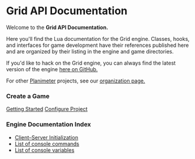 Grid API Documentation
======================

Welcome to the **Grid API Documentation.**

Here you'll find the Lua documentation for the Grid engine. Classes, hooks, and
interfaces for game development have their references published here and are
organized by their listing in the engine and game directories.

If you'd like to hack on the Grid engine, you can always find the latest version
of the engine [here on GitHub.](https://github.com/andrewmcwatters/grid-sdk)

For other [Planimeter](/planimeter) projects, see our
[organization page.](https://github.com/Planimeter)

### Create a Game

<div class="well">
    <a href="api/Getting_Started" class="btn btn-success btn-lg btn-block" role="button">Getting Started</a>
    <a href="api/Configure_Project" class="btn btn-default btn-lg btn-block" role="button">Configure Project</a>
</div>

### Engine Documentation Index

* [Client–Server Initialization](api/Client–Server_Initialization)
* [List of console commands](api/List_of_console_commands)
* [List of console variables](api/List_of_console_variables)
